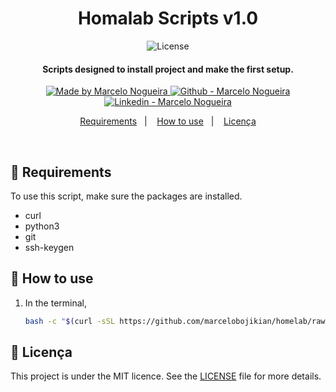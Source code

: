 
<h1 align="center">
    Homalab Scripts v1.0
</h1>

<p align="center">
  <img alt="License" src="https://img.shields.io/static/v1?label=license&message=MIT">
</p>

<h4 align="center">
  Scripts designed to install project and make the first setup.
</h4>

<p align="center">

  <a href="https://github.com/marcelobojikian" target="_blank">
    <img alt="Made by Marcelo Nogueira" src="https://img.shields.io/badge/Feito%20por-Marcelo_Nogueira-informational">
  </a>
  <a href="https://github.com/marcelobojikian" target="_blank" >
    <img alt="Github - Marcelo Nogueira" src="https://img.shields.io/badge/Github--%23F8952D?style=social&logo=github">
  </a>
  <a href="https://www.linkedin.com/in/marcelobojikian/" target="_blank" >
    <img alt="Linkedin - Marcelo Nogueira" src="https://img.shields.io/badge/Linkedin--%23F8952D?style=social&logo=linkedin">
  </a>

</p>

<p align="center">
  <a href="#-requirements">Requirements</a>&nbsp;&nbsp;&nbsp;|&nbsp;&nbsp;&nbsp;
  <a href="#-how-to-use">How to use</a>&nbsp;&nbsp;&nbsp;|&nbsp;&nbsp;&nbsp;
  <a href="#memo-licença">Licença</a>
</p>

<br>

## 🔖 Requirements

To use this script, make sure the packages are installed.

 - curl
 - python3
 - git
 - ssh-keygen

## 🤔 How to use

1. In the terminal,
    ```bash
    bash -c "$(curl -sSL https://github.com/marcelobojikian/homelab/raw/main/install.sh)"
    ```

## :memo: Licença

This project is under the MIT licence. See the [LICENSE](LICENSE) file for more details.